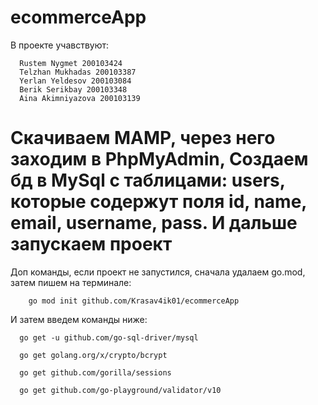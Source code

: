 # ecommerceApp
  В проекте учавствуют:
    
      Rustem Nygmet 200103424
      Telzhan Mukhadas 200103387
      Yerlan Yeldesov 200103084
      Berik Serikbay 200103348
      Aina Akimniyazova 200103139
      
# Скачиваем MAMP, через него заходим в PhpMyAdmin, Создаем бд в MySql с таблицами: users, которые содержут поля id, name, email, username, pass. И дальше запускаем проект
 
Доп команды, если проект не запустился, сначала удалаем go.mod, затем пишем на терминале:
        
        go mod init github.com/Krasav4ik01/ecommerceApp
        
        
 И затем введем команды ниже:
  
  
      go get -u github.com/go-sql-driver/mysql 
      
      go get golang.org/x/crypto/bcrypt
      
      go get github.com/gorilla/sessions
      
      go get github.com/go-playground/validator/v10



